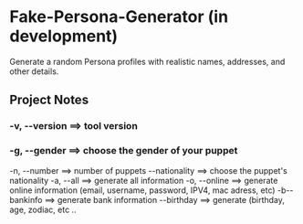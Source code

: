 # Fake-Persona-Generator  (in development)
Generate a random Persona profiles with realistic names, addresses, and other details.


## Project Notes
### -v, --version  ==>  tool version
### -g, --gender  ==> choose the gender of your puppet
-n, --number  ==>  number of puppets
--nationality  ==>  choose the puppet's nationality
-a, --all  ==> generate all information
-o, --online  ==>  generate online information (email, username, password, IPV4, mac adress, etc)
-b--bankinfo  ==>  generate bank information
--birthday  ==>  generate (birthday, age, zodiac, etc ..
